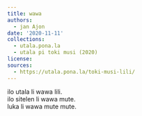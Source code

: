 ```yaml
---
title: wawa
authors:
  - jan Ajon
date: '2020-11-11'
collections:
  - utala.pona.la
  - utala pi toki musi (2020)
license:
sources:
  - https://utala.pona.la/toki-musi-lili/
---
```


ilo utala li wawa lili.  
ilo sitelen li wawa mute.  
luka li wawa mute mute.
